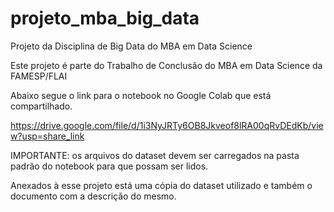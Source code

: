 # projeto_mba_big_data

Projeto da Disciplina de Big Data do MBA em Data Science

Este projeto é parte do Trabalho de Conclusão do MBA em Data Science da FAMESP/FLAI

Abaixo segue o link para o notebook no Google Colab que está compartilhado.

https://drive.google.com/file/d/1i3NyJRTy6OB8Jkveof8lRA00qRvDEdKb/view?usp=share_link

IMPORTANTE: os arquivos do dataset devem ser carregados na pasta padrão do notebook para que possam ser lidos.

Anexados à esse projeto está uma cópia do dataset utilizado e também o documento com a descrição do mesmo.

